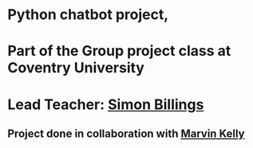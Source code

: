# Python chatbot project, 
# Part of the Group project class at Coventry University
# Lead Teacher: [Simon Billings](https://www.coventry.ac.uk/life-on-campus/staff-directory/engineering-environment-and-computing/dr-simon-billings/)


## Project done in collaboration with [Marvin Kelly](https://github.com/kantonio75)
